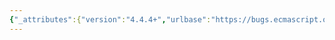 ```yaml
---
{"_attributes":{"version":"4.4.4+","urlbase":"https://bugs.ecmascript.org/","maintainer":"dherman@mozilla.com"},"bug":{"bug_id":687,"creation_ts":"2012-10-01 19:29:00 -0700","short_desc":"11.1.4.1: upright \"len\"","delta_ts":"2012-10-26 15:34:09 -0700","product":"Draft for 6th Edition","component":"editorial issue","version":"Rev 10: September 27, 2012 Draft","rep_platform":"All","op_sys":"All","bug_status":"RESOLVED","resolution":"FIXED","priority":"Normal","bug_severity":"normal","everconfirmed":true,"reporter":{"uid":"jmdyck","name":"Michael Dyck"},"assigned_to":{"uid":"allen","name":"Allen Wirfs-Brock"},"long_desc":[{"commentid":1806,"comment_count":0,"who":{"uid":"jmdyck","name":"Michael Dyck"},"bug_when":"2012-10-01 19:29:03 -0700","thetext":"In 11.1.4.1 \"Array Literal\",\nunder \"Runtime Semantics: Evaluation\",\nrule 2 step 2 says:\n     Let len be the result of performing Array Accumulation ...\nwhere 'len' is in upright font.\n\nPut 'len' in italic font."},{"commentid":2061,"comment_count":1,"who":{"uid":"allen","name":"Allen Wirfs-Brock"},"bug_when":"2012-10-25 16:12:19 -0700","thetext":"corrected in rev 11 editor's draft"},{"commentid":2108,"comment_count":2,"who":{"uid":"allen","name":"Allen Wirfs-Brock"},"bug_when":"2012-10-26 15:34:09 -0700","thetext":"in October 26, 2012 release draft"}]}}
---
```

